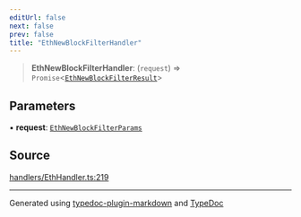 ```yaml
---
editUrl: false
next: false
prev: false
title: "EthNewBlockFilterHandler"
---
```


> **EthNewBlockFilterHandler**: (`request`) => `Promise`\<[`EthNewBlockFilterResult`](/generated/tevm/actions-types/type-aliases/ethnewblockfilterresult/)\>

## Parameters

▪ **request**: [`EthNewBlockFilterParams`](/generated/tevm/actions-types/type-aliases/ethnewblockfilterparams/)

## Source

[handlers/EthHandler.ts:219](https://github.com/evmts/tevm-monorepo/blob/main/packages/actions-types/src/handlers/EthHandler.ts#L219)

***
Generated using [typedoc-plugin-markdown](https://www.npmjs.com/package/typedoc-plugin-markdown) and [TypeDoc](https://typedoc.org/)
